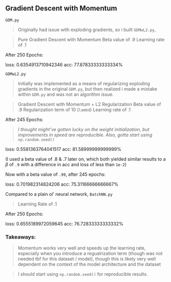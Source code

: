 ## Gradient Descent with Momentum

`GDM.py`

> Originally had issue with exploding gradients, so i built `GDMwL2.py`, 

> Pure Gradient Descent with Momentum
> Beta value of .9
> Learning rate of .1

After 250 Epochs:

loss: 0.6354913710942346
acc: 77.87833333333334%

`GDMwL2.py`

> Initially was implemented as a means of regularizing exploding gradients in the original `GDM.py`, but then realized i made a mistake within `GDM.py` and was not an algorithm issue.

> Gradient Descent with Momentum + L2 Regularization
> Beta value of .9
> Regularization term of 10 (`lambd`)
> Learning rate of .1

After 245 Epochs:

>_I thought might've gotten lucky on the weight initialization, but improvements in speed are reproducible. Also, gotta start using `np.random.seed()`_

loss: 0.5581363764041517
acc: 81.58999999999999%

(I used a beta value of .8 & .7 later on, which both yielded similar results to a $\beta$ of `.9` with a difference in acc and loss of less than `1e-2`)

Now with a beta value of `.99`, after 245 epochs:

loss: 0.701982314824206
acc: 75.31166666666667%

Compared to a plain ol' neural network, `BatchNN.py`

> Learning Rate of .1

After 250 Epochs:

loss: 0.6555189972059645
acc: 76.72833333333332%

### Takeaways:

> Momentum works very well and speeds up the learning rate, especially when you introduce a regualrization term (though was not needed tbf for this dataset / model), though this is likely very well dependent on the context of the model architecture and the dataset

> I should start using `np.random.seed()` for reproducible results.
